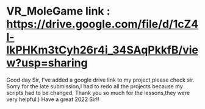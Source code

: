 # VR_MoleGame link : https://drive.google.com/file/d/1cZ4l-lkPHKm3tCyh26r4i_34SAqPkkfB/view?usp=sharing
Good day Sir,
I've added a google drive link to my project,please check sir.
Sorry for the late submission,I had to redo all the projects because my scripts had to be changed.
Thank you so much for the lessons,they were very helpful:)
Have a great 2022 Sir!! 
